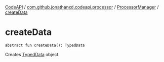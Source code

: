 [CodeAPI](../../index.md) / [com.github.jonathanxd.codeapi.processor](../index.md) / [ProcessorManager](index.md) / [createData](.)

# createData

`abstract fun createData(): TypedData`

Creates [TypedData](#) object.

